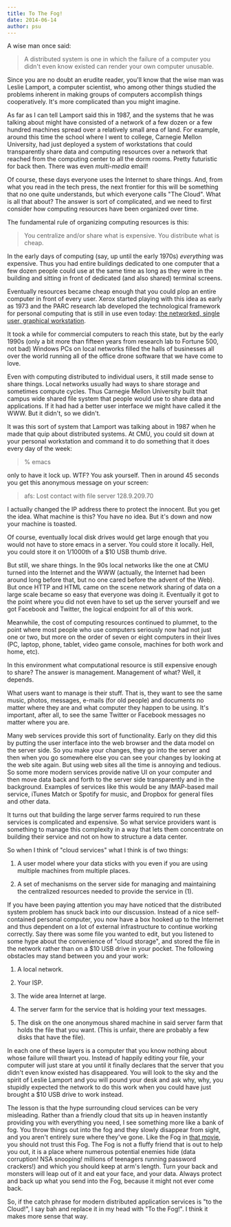 ```yaml
---
title: To The Fog!
date: 2014-06-14
author: psu
---
```


A wise man once said:
>A distributed system is one in which the failure of a computer you didn't even know existed can render your own computer unusable.

Since you are no doubt an erudite reader, you'll know that the wise man was Leslie Lamport, a computer scientist, who among other things studied the problems inherent in making groups of computers accomplish things cooperatively. It's more complicated than you might imagine. 

As far as I can tell Lamport said this in 1987, and the systems that he was talking about might have consisted of a network of a few dozen or a few hundred machines spread over a relatively small area of land. For example, around this time the school where I went to college, Carnegie Mellon University, had just deployed a system of workstations that could transparently share data and computing resources over a network that reached from the computing center to all the dorm rooms. Pretty futuristic for back then. There was even _multi-media_ email!

Of course, these days everyone uses the Internet to share things. And, from what you read in the tech press, the next frontier for this will be something that no one quite understands, but which everyone calls "The Cloud". What is all that about? The answer is sort of complicated, and we need to first consider how computing resources have been organized over time.

The fundamental rule of organizing computing resources is this:
>You centralize and/or share what is expensive. You distribute what is cheap.

In the early days of computing (say, up until the early 1970s) _everything_ was expensive. Thus you had entire buildings dedicated to one computer that a few dozen people could use at the same time as long as they were in the building and sitting in front of dedicated (and also shared) terminal screens.

Eventually resources became cheap enough that you could plop an entire computer in front of every user. Xerox started playing with this idea as early as 1973 and the PARC research lab developed the technological framework for personal computing that is still in use even today: <a href="http://en.wikipedia.org/wiki/Xerox_Alto">the networked, single user, graphical workstation</a>.

It took a while for commercial computers to reach this state, but by the early 1990s (only a bit more than fifteen years from research lab to Fortune 500, not bad) Windows PCs on local networks filled the halls of businesses all over the world running all of the office drone software that we have come to love.

Even with computing distributed to individual users, it still made sense to share things. Local networks usually had ways to share storage and sometimes compute cycles. Thus Carnegie Mellon University built that campus wide shared file system that people would use to share data and applications. If it had had a better user interface we might have called it the WWW. But it didn't, so we didn't.

It was this sort of system that Lamport was talking about in 1987 when he made that quip about distributed systems. At CMU, you could sit down at your personal workstation and command it to do something that it does every day of the week:
>% emacs

only to have it lock up. WTF? You ask yourself. Then in around 45 seconds you get this anonymous message on your screen:
>afs: Lost contact with file server 128.9.209.70

I actually changed the IP address there to protect the innocent. But you get the idea. What machine is this? You have no idea. But it's down and now your machine is toasted.

Of course, eventually local disk drives would get large enough that you would not have to store emacs in a server. You could store it locally. Hell, you could store it on 1/1000th of a $10 USB thumb drive.

But still, we share things. In the 90s local networks like the one at CMU turned into the Internet and the WWW (actually, the Internet had been around long before that, but no one cared before the advent of the Web). But once HTTP and HTML came on the scene network sharing of data on a large scale became so easy that everyone was doing it. Eventually it got to the point where you did not even have to set up the server yourself and we got Facebook and Twitter, the logical endpoint for all of this work.

Meanwhile, the cost of computing resources continued to plummet, to the point where most people who use computers seriously now had not just one or two, but more on the order of seven or eight computers in their lives (PC, laptop, phone, tablet, video game console, machines for both work and home, etc).

In this environment what computational resource is still expensive enough to share? The answer is management. Management of what? Well, it depends.

What users want to manage is their stuff. That is, they want to see the same music, photos, messages, e-mails (for old people) and documents no matter where they are and what computer they happen to be using. It's important, after all, to see the same Twitter or Facebook messages no matter where you are. 

Many web services provide this sort of functionality. Early on they did this by putting the user interface into the web browser and the data model on the server side. So you make your changes, they go into the server and then when you go somewhere else you can see your changes by looking at the web site again. But using web sites all the time is annoying and tedious. So some more modern services provide native UI on your computer and then move data back and forth to the server side transparently and in the background. Examples of services like this would be any IMAP-based mail service, iTunes Match or Spotify for music, and Dropbox for general files and other data.

It turns out that building the large server farms required to run these services is complicated and expensive. So what service providers want is something to manage this complexity in a way that lets them concentrate on building their service and not on how to structure a data center.

So when I think of "cloud services" what I think is of two things:

1. A user model where your data sticks with you even if you are using multiple machines from multiple places.

2. A set of mechanisms on the server side for managing and maintaining the centralized resources needed to provide the service in (1).

If you have been paying attention you may have noticed that the distributed system problem has snuck back into our discussion. Instead of a nice self-contained personal computer, you now have a box hooked up to the Internet and thus dependent on a lot of external infrastructure to continue working correctly. Say there was some file you wanted to edit, but you listened to some hype about the convenience of "cloud storage", and stored the file in the network rather than on a $10 USB drive in your pocket. The following obstacles may stand between you and your work:

1. A local network.

2. Your ISP.

3. The wide area Internet at large.

4. The server farm for the service that is holding your text messages.

5. The disk on the one anonymous shared machine in said server farm that holds the file that you want. (This is unfair, there are probably a few disks that have the file).

In each one of these layers is a computer that you know nothing about whose failure will thwart you. Instead of happily editing your file, your computer will just stare at you until it finally declares that the server that you didn't even know existed has disappeared. You will look to the sky and the spirit of Leslie Lamport and you will pound your desk and ask why, why, you stupidly expected the network to do this work when you could have just brought a $10 USB drive to work instead.

The lesson is that the hype surrounding cloud services can be very misleading. Rather than a friendly cloud that sits up in heaven instantly providing you with everything you need, I see something more like a bank of fog. You throw things out into the fog and they slowly disappear from sight, and you aren't entirely sure where they've gone. Like the Fog in <a href="http://www.imdb.com/title/tt0080749/">that movie</a>, you should not trust this Fog. The Fog is not a fluffy friend that is out to help you out, it is a place where numerous potential enemies hide (data corruption! NSA snooping! millions of teenagers running password crackers!) and which you should keep at arm's length. Turn your back and monsters will leap out of it and eat your face, and your data. Always protect and back up what you send into the Fog, because it might not ever come back.

So, if the catch phrase for modern distributed application services is "to the Cloud!", I say bah and replace it in my head with "To the Fog!". I think it makes more sense that way.

